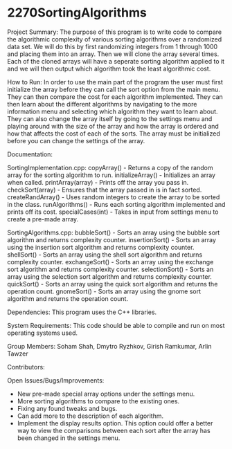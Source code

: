 # 2270SortingAlgorithms

Project Summary:
The purpose of this program is to write code to compare the algorithmic complexity of various sorting algorithms over a randomized data set. We will do this by first randomizing integers from 1 through 1000 and placing them into an array. Then we will clone the array several times. Each of the cloned arrays will have a seperate sorting algorithm applied to it and we will then output which algorithm took the least algorithmic cost.

How to Run:
In order to use the main part of the program the user must first initialize the array before they can call the sort option from the main menu. They can then compare the cost for each algorithm implemented. They can then learn about the different algorithms by navigating to the more information menu and selecting which algorithm they want to learn about. They can also change the array itself by going to the settings menu and playing around with the size of the array and how the array is ordered and how that affects the cost of each of the sorts. The array must be initialized before you can change the settings of the array.

Documentation:

SortingImplementation.cpp:
copyArray() - Returns a copy of the random array for the sorting algorithm to run.
initializeArray() - Initializes an array when called.
printArray(array) - Prints off the array you pass in.
checkSort(array) - Ensures that the array passed in is in fact sorted.
createRandArray() - Uses random integers to create the array to be sorted in the class.
runAlgorithms() - Runs each sorting algorithm implemented and prints off its cost.
specialCases(int) - Takes in input from settings menu to create a pre-made array.

SortingAlgorithms.cpp:
bubbleSort() - Sorts an array using the bubble sort algorithm and returns complexity counter.
insertionSort() - Sorts an array using the insertion sort algorithm and returns complexity counter.
shellSort() - Sorts an array using the shell sort algorithm and returns complexity counter.
exchangeSort() - Sorts an array using the exchange sort algorithm and returns complexity counter.
selectionSort() - Sorts an array using the selection sort algorithm and returns complexity counter.
quickSort() - Sorts an array using the quick sort algorithm and returns the operation count.
gnomeSort() - Sorts an array using the gnome sort algorithm and returns the operation count.

Dependencies: This program uses the C++ libraries.

System Requirements: This code should be able to compile and run on most operating systems used.

Group Members: Soham Shah, Dmytro Ryzhkov, Girish Ramkumar, Arlin Tawzer
 
Contributors:

Open Issues/Bugs/Improvements:
- New pre-made special array options under the settings menu.
- More sorting algorithms to compare to the existing ones.
- Fixing any found tweaks and bugs.
- Can add more to the description of each algorithm.
- Implement the display results option. This option could offer a better way to view the comparisons between each sort after the array has been changed in the settings menu.

